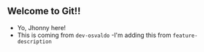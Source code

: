 ## Welcome to Git!!

- Yo, Jhonny here!
- This is coming from `dev-osvaldo`
-I'm adding this from  `feature-description`